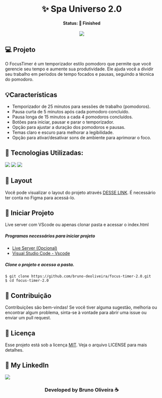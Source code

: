 <h1 align="center"> ✨ Spa Universo 2.0 </h1>
<h4 align="center"> Status: 🚀 Finished </h4>

<p align="center">
  <img src="https://github.com/bruno-deoliveira/spa-universo/assets/109918729/a6fa667a-2875-42ea-b2c9-1bbf69077b71"
</p>


## 💻 Projeto
O FocusTimer é um temporizador estilo pomodoro que permite que você gerencie seu tempo e aumente sua produtividade. Ele ajuda você a dividir seu trabalho em períodos de tempo focados e pausas, seguindo a técnica do pomodoro.

## 💡Características
- Temporizador de 25 minutos para sessões de trabalho (pomodoros).
- Pausa curta de 5 minutos após cada pomodoro concluído.
- Pausa longa de 15 minutos a cada 4 pomodoros concluídos.
- Botões para iniciar, pausar e parar o temporizador.
- Opção para ajustar a duração dos pomodoros e pausas.
- Temas claro e escuro para melhorar a legibilidade.
- Opção para ativar/desativar sons de ambiente para aprimorar o foco.

## 🚀 Tecnologias Utilizadas:
<div>
  <img src="https://img.shields.io/badge/HTML5-E34F26?style=for-the-badge&logo=html5&logoColor=white"/>
  <img src="https://img.shields.io/badge/CSS3-1572B6?style=for-the-badge&logo=css3&logoColor=white"/>
  <img src="https://img.shields.io/badge/JavaScript-F7DF1E?style=for-the-badge&logo=javascript&logoColor=black"/>
</div>

## 🔖 Layout
Você pode visualizar o layout do projeto através [DESSE LINK](https://www.figma.com/file/pwWmRnoKEx6m1tK7dsW5Je/Stage-05---Focus-Timer-2.0-(Copy)?type=design&node-id=0-1&mode=design&t=3yylid0MaPqyiSfa-0). É necessário ter conta no Figma para acessá-lo.

## 💾 Iniciar Projeto
Live server com VScode ou apenas clonar pasta e acessar o index.html
<h5> Programas necessários para iniciar projeto </h5>

- [Live Server (Opcional)](https://marketplace.visualstudio.com/items?itemName=ritwickdey.LiveServer)
- [Visual Studio Code - Vscode](https://code.visualstudio.com/)

<h5> Clone o projeto e acesso a pasta. </h5>

```
$ git clone https://github.com/bruno-deoliveira/focus-timer-2.0.git
$ cd focus-timer-2.0
```

## 🔧 Contribuição
Contribuições são bem-vindas! Se você tiver alguma sugestão, melhoria ou encontrar algum problema, sinta-se à vontade para abrir uma issue ou enviar um pull request.


## 📝 Licença
Esse projeto está sob a licença [MIT](). Veja o arquivo LICENSE para mais detalhes.

## 🔎 My LinkedIn 
<a href="https://www.linkedin.com/in/bruno-almeida-deoliveira"><img src="https://img.shields.io/badge/LinkedIn-0077B5?style=for-the-badge&logo=linkedin&logoColor=white"/></a>

<h3 align="center">Developed by Bruno Oliveira ☕</h3>

